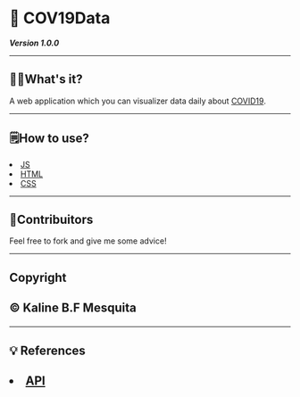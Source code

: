<h1> &#129440; COV19Data</h1>

***Version 1.0.0***

<hr>

<h2>&#128105;&#8205;&#127979;What's it?</h2>

<p>
  A web application which you can visualizer data daily about <a href="https://coronavirus.saude.gov.br/">COVID19</a>.
</p>

<hr>

<h2>&#128466;&#65039;How to use?</h2>

<li><a href="https://developer.mozilla.org/pt-BR/docs/Aprender/JavaScript">JS</a></li>
<li><a href="https://developer.mozilla.org/pt-BR/docs/Web/HTML">HTML</a></li>
<li><a href="https://developer.mozilla.org/pt-BR/docs/Web/CSS">CSS</a></li>

<hr>

<h2>&#127881;Contribuitors</h2>

  <p>Feel free to fork and give me some advice!</p>
  
<hr>

<h2>Copyright<h2>

<p>&#169;&#65039; Kaline B.F Mesquita</p>

<hr>

<h2>&#128161; References<h2>
 <div>
<li>
  <a href=" href="https://pomber.github.io/covid19/timeseries.json">API</a>
</li>
 </div>
